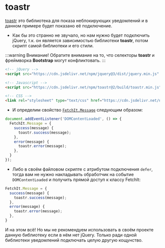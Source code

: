 # toastr

[toastr](https://codeseven.github.io/toastr/) это библиотека для показа неблокирующих уведомлений и в данном примере будет показано её подключение.

- Как бы это странно не звучало, но нам нужно будет подключить jQuery, т.к. он является зависимостью библиотеки **toastr**, потом скрипт самой библиотеки и его стили.

:::warning Внимание!
Обратите внимание на то, что селекторы **toastr** и фреймворка **Bootstrap** могут конфликтовать.
:::

```html
<!-- jQuery -->
<script src="https://cdn.jsdelivr.net/npm/jquery@3/dist/jquery.min.js" defer></script>

<!-- Javascript -->
<script src="https://cdn.jsdelivr.net/npm/toastr@2/build/toastr.min.js" defer></script>

<!-- CSS -->
<link rel="stylesheet" type="text/css" href="https://cdn.jsdelivr.net/npm/toastr@2/build/toastr.min.css">
```

- И определим свойство [`FetchIt.Message`](/components/fetchit/frontend/class#fetchitmessage) следующим образом:

```js
document.addEventListener('DOMContentLoaded', () => {
  FetchIt.Message = {
    success(message) {
      toastr.success(message);
    },
    error(message) {
      toastr.error(message);
    },
  }
});
```

- Либо в своём файловом скрипте с атрибутом подключения `defer`, тогда вам не нужно накладывать обработчик на событие `DOMContentLoaded` и получить прямой доступ к классу FetchIt:

```js
FetchIt.Message = {
  success(message) {
    toastr.success(message);
  },
  error(message) {
    toastr.error(message);
  },
}
```

И на этом всё! Но мы не рекомендуем использовать в своём проекте данную библиотеку если в нём нет jQuery. Только ради одной библиотеки уведомлений подключать целую другую кощунство.
